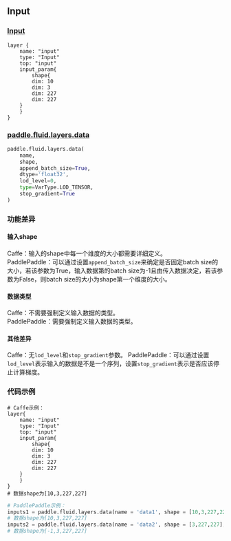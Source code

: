 ## Input
### [Input](http://caffe.berkeleyvision.org/tutorial/layers/input.html)
```
layer {
    name: "input"
    type: "Input"
    top: "input"	
    input_param{
        shape{
	    dim: 10
	    dim: 3
	    dim: 227
	    dim: 227
	}
    }
}
```


### [paddle.fluid.layers.data](http://paddlepaddle.org/documentation/docs/zh/1.3/api_cn/layers_cn.html#permalink-20-data)
```python
paddle.fluid.layers.data(
    name, 
    shape, 
    append_batch_size=True, 
    dtype='float32', 
    lod_level=0, 
    type=VarType.LOD_TENSOR, 
    stop_gradient=True
)
```  

### 功能差异
#### 输入shape
Caffe：输入的shape中每一个维度的大小都需要详细定义。  
PaddlePaddle：可以通过设置`append_batch_size`来确定是否固定batch size的大小，若该参数为True，输入数据第的batch size为-1且由传入数据决定，若该参数为False，则batch size的大小为shape第一个维度的大小。   



#### 数据类型
Caffe：不需要强制定义输入数据的类型。  
PaddlePaddle：需要强制定义输入数据的类型。

#### 其他差异
Caffe：无`lod_level`和`stop_gradient`参数。
PaddlePaddle：可以通过设置`lod_level`表示输入的数据是不是一个序列，设置`stop_gradient`表示是否应该停止计算梯度。


### 代码示例
``` 
# Caffe示例：
layer{
    name: "input"
    type: "Input"
    top: "input"	
    input_param{
    	shape{
	    dim: 10
	    dim: 3
	    dim: 227
	    dim: 227
	}
    }
}
# 数据shape为[10,3,227,227]
```

``` python
# PaddlePaddle示例：
inputs1 = paddle.fluid.layers.data(name = 'data1', shape = [10,3,227,227], dtype = 'float32', append_batch_size = False)
# 数据shape为[10,3,227,227]
inputs2 = paddle.fluid.layers.data(name = 'data2', shape = [3,227,227], dtype = 'float32')
# 数据shape为[-1,3,227,227]
```  
